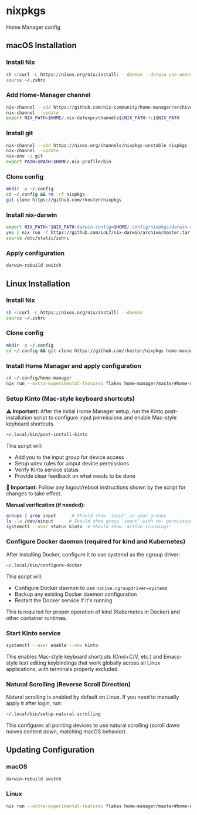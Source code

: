 # nixpkgs
Home Manager config

## macOS Installation

### Install Nix
```bash
sh <(curl -L https://nixos.org/nix/install) --daemon --darwin-use-unencrypted-nix-store-volume
source ~/.zshrc
```

### Add Home-Manager channel
```bash
nix-channel --add https://github.com/nix-community/home-manager/archive/master.tar.gz home-manager
nix-channel --update
export NIX_PATH=$HOME/.nix-defexpr/channels${NIX_PATH:+:}$NIX_PATH
```

### Install git
```bash
nix-channel --add https://nixos.org/channels/nixpkgs-unstable nixpkgs
nix-channel --update
nix-env -i git
export PATH=$PATH:$HOME/.nix-profile/bin
```

### Clone config
```bash
mkdir -p ~/.config
cd ~/.config && rm -rf nixpkgs
git clone https://github.com/rkoster/nixpkgs
```

### Install nix-darwin
```bash
export NIX_PATH="$NIX_PATH:darwin-config=$HOME/.config/nixpkgs/darwin-configuration.nix"
yes | nix run -f https://github.com/LnL7/nix-darwin/archive/master.tar.gz installer -c darwin-installer
source /etc/static/zshrc
```

### Apply configuration
```bash
darwin-rebuild switch
```

## Linux Installation

### Install Nix
```bash
sh <(curl -L https://nixos.org/nix/install) --daemon
source ~/.zshrc
```

### Clone config
```bash
mkdir -p ~/.config
cd ~/.config && git clone https://github.com/rkoster/nixpkgs home-manager
```

### Install Home Manager and apply configuration
```bash
cd ~/.config/home-manager
nix run --extra-experimental-features flakes home-manager/master#home-manager -- switch --flake ~/.config/home-manager
```

### Setup Kinto (Mac-style keyboard shortcuts)

**⚠️ Important:** After the initial Home Manager setup, run the Kinto post-installation script to configure input permissions and enable Mac-style keyboard shortcuts.

```bash
~/.local/bin/post-install-kinto
```

This script will:
- Add you to the input group for device access
- Setup udev rules for uinput device permissions
- Verify Kinto service status
- Provide clear feedback on what needs to be done

**🔄 Important:** Follow any logout/reboot instructions shown by the script for changes to take effect.

**Manual verification (if needed):**
```bash
groups | grep input      # Should show 'input' in your groups
ls -la /dev/uinput      # Should show group 'input' with rw- permissions
systemctl --user status kinto  # Should show 'active (running)'
```

### Configure Docker daemon (required for kind and Kubernetes)

After installing Docker, configure it to use systemd as the cgroup driver:

```bash
~/.local/bin/configure-docker
```

This script will:
- Configure Docker daemon to use `native.cgroupdriver=systemd`
- Backup any existing Docker daemon configuration
- Restart the Docker service if it's running

This is required for proper operation of kind (Kubernetes in Docker) and other container runtimes.

### Start Kinto service
```bash
systemctl --user enable --now kinto
```

This enables Mac-style keyboard shortcuts (Cmd+C/V, etc.) and Emacs-style text editing keybindings that work globally across all Linux applications, with terminals properly excluded.

### Natural Scrolling (Reverse Scroll Direction)

Natural scrolling is enabled by default on Linux. If you need to manually apply it after login, run:

```bash
~/.local/bin/setup-natural-scrolling
```

This configures all pointing devices to use natural scrolling (scroll down moves content down, matching macOS behavior).

## Updating Configuration

### macOS
```bash
darwin-rebuild switch
```

### Linux
```bash
nix run --extra-experimental-features flakes home-manager/master#home-manager -- switch --flake ~/.config/home-manager
```
